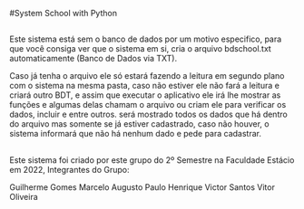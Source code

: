 #System School with Python

##

Este sistema está sem o banco de dados por um motivo especifico,
para que você consiga ver que o sistema em si, cria o arquivo bdschool.txt automaticamente (Banco de Dados via TXT).

Caso já tenha o arquivo ele só estará fazendo a leitura em segundo plano com o sistema na mesma pasta, 
caso não estiver ele não fará a leitura e criará outro BDT,
e assim que executar o aplicativo ele irá lhe mostrar as funções e algumas delas chamam o arquivo ou criam ele para verificar os dados, incluir e entre outros. 
será mostrado todos os dados que há dentro do arquivo mas somente se já estiver cadastrado,
caso não houver, o sistema informará que não há nenhum dado e pede para cadastrar.

##

Este sistema foi criado por este grupo do 2º Semestre na Faculdade Estácio em 2022,
Integrantes do Grupo:

Guilherme Gomes
Marcelo Augusto
Paulo Henrique
Victor Santos
Vitor Oliveira

